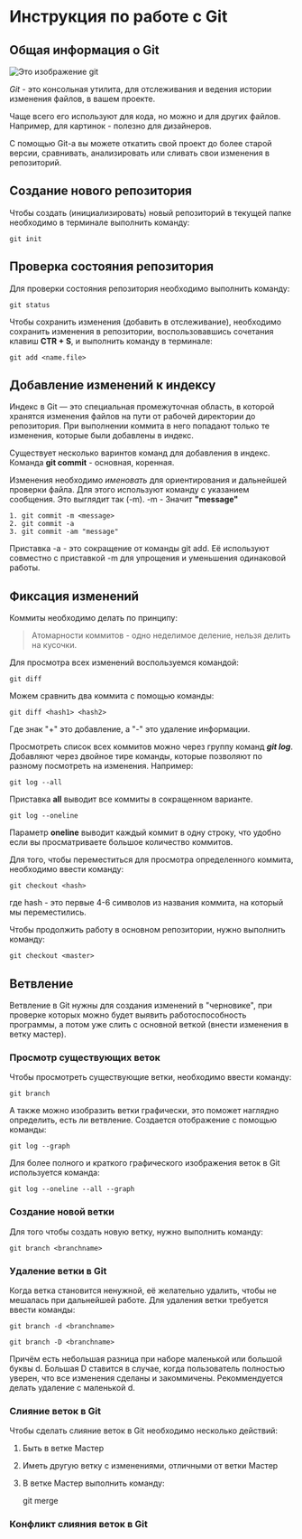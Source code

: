 # **Инструкция по работе с Git**

## Общая информация о Git

![Это изображение git](git_logo.png)

*Git* - это консольная утилита, для отслеживания и ведения истории изменения файлов, в вашем проекте. 

Чаще всего его используют для кода, но можно и для других файлов. Например, для картинок - полезно для дизайнеров.

С помощью Git-a вы можете откатить свой проект до более старой версии, сравнивать, анализировать или сливать свои изменения в репозиторий.

## Создание нового репозитория

Чтобы создать (инициализировать) новый репозиторий в текущей папке необходимо в терминале выполнить команду:

    git init

## Проверка состояния репозитория

Для проверки состояния репозитория необходимо выполнить команду:

    git status

Чтобы сохранить изменения (добавить в отслеживание), необходимо сохранить изменения в репозитории, воспользовавшись сочетания клавиш **CTR + S**, и выполнить команду в терминале:

    git add <name.file>

## Добавление изменений к индексу

Индекс в Git — это специальная промежуточная область, в которой хранятся изменения файлов на пути от рабочей директории до репозитория. При выполнении коммита в него попадают только те изменения, которые были добавлены в индекс.

Существует несколько варинтов команд для добавления в индекс. Команда **git commit** - основная, коренная. 

Изменения необходимо *именовать* для ориентирования и дальнейшей проверки файла. Для этого используют команду с указанием сообщения. Это выглядит так (-m). -m - Значит **"message"**

    1. git commit -m <message>
    2. git commit -a
    3. git commit -am "message"

Приставка -a - это сокращение от команды git add. Её используют совместно с приставкой -m для упрощения и уменьшения одинаковой работы. 

## Фиксация изменений

Коммиты необходимо делать по принципу:

>Атомарности коммитов - одно неделимое деление, нельзя делить на кусочки. 

Для просмотра всех изменений воспользуемся командой:

    git diff

Можем сравнить два коммита с помощью команды:

    git diff <hash1> <hash2>

Где знак "+" это добавление, а "-" это удаление информации. 

Просмотреть список всех коммитов можно через группу команд _**git log**_. Добавляют через двойное тире команды, которые позволяют по разному посмотреть на изменения. Например:

    git log --all

Приставка **all** выводит все коммиты в сокращенном варианте. 

    git log --oneline 

Параметр **oneline** выводит каждый коммит в одну строку, что удобно если вы просматриваете большое количество коммитов. 

Для того, чтобы переместиться для просмотра определенного коммита, необходимо ввести команду:

    git checkout <hash>
где hash - это первые 4-6 символов из названия коммита, на который мы переместились.

Чтобы продолжить работу в основном репозитории, нужно выполнить команду:

    git checkout <master>

## Ветвление

Ветвление в Git нужны для создания изменений в "черновике", при проверке которых можно будет выявить работоспособность программы, а потом уже слить с основной веткой (внести изменения в ветку мастер).

### Просмотр существующих веток

Чтобы просмотреть существующие ветки, необходимо ввести команду:

    git branch

А также можно изобразить ветки графически, это поможет наглядно определить, есть ли ветвление. Создается отображение с помощью команды:

    git log --graph
Для более полного и краткого графического изображения веток в Git используется команда:

    git log --oneline --all --graph

### Создание новой ветки

Для того чтобы создать новую ветку, нужно выполнить команду:
 
    git branch <branchname>

### Удаление ветки в Git

Когда ветка становится ненужной, её желательно удалить, чтобы не мешалась при дальнейшей работе. 
Для удаления ветки требуется ввести команды:

    git branch -d <branchname>

    git branch -D <branchname>

Причём есть небольшая разница при наборе маленькой или большой буквы d. Большая D ставится в случае, когда пользователь полностью уверен, что все изменения сделаны и закоммичены. Рекоммендуется делать удаление с маленькой d.

### Слияние веток в Git

Чтобы сделать слияние веток в Git необходимо несколько действий:

1. Быть в ветке Мастер
2. Иметь другую ветку с изменениями, отличными от ветки Мастер
3. В ветке Мастер выполнить команду:

    git merge <branchname>

### Конфликт слияния веток в **Git**

